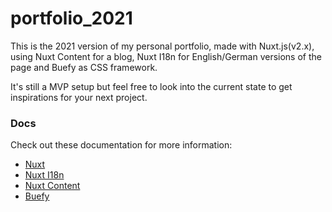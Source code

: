 # portfolio_2021

This is the 2021 version of my personal portfolio, made with Nuxt.js(v2.x), using Nuxt Content for a blog, Nuxt I18n for English/German versions of the page and Buefy as CSS framework. 

It's still a MVP setup but feel free to look into the current state to get inspirations for your next project.

### Docs
Check out these documentation for more information:
- [Nuxt](https://nuxtjs.org/docs/2.x/get-started/installation)
- [Nuxt I18n](https://i18n.nuxtjs.org/)
- [Nuxt Content](https://content.nuxtjs.org/themes/docs/)
- [Buefy](https://buefy.org/documentation/)
